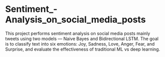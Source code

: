 # Sentiment_-Analysis_on_social_media_posts
This project performs sentiment analysis on social media posts mainly tweets using two models — Naive Bayes and Bidirectional LSTM. The goal is to classify text into six emotions: Joy, Sadness, Love, Anger, Fear, and Surprise, and evaluate the effectiveness of traditional ML vs deep learning.   
